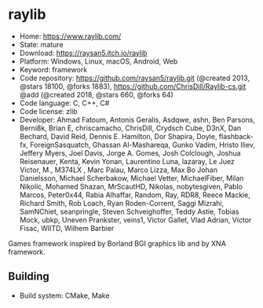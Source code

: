 # raylib

- Home: https://www.raylib.com/
- State: mature
- Download: https://raysan5.itch.io/raylib
- Platform: Windows, Linux, macOS, Android, Web
- Keyword: framework
- Code repository: https://github.com/raysan5/raylib.git (@created 2013, @stars 18100, @forks 1883), https://github.com/ChrisDill/Raylib-cs.git @add (@created 2018, @stars 660, @forks 64)
- Code language: C, C++, C#
- Code license: zlib
- Developer: Ahmad Fatoum, Antonis Geralis, Asdqwe, ashn, Ben Parsons, Berni8k, Brian E, chriscamacho, ChrisDill, Crydsch Cube, D3nX, Dan Bechard, David Reid, Dennis E. Hamilton, Dor Shapira, Doyle, flashback-fx, ForeignSasquatch, Ghassan Al-Mashareqa, Gunko Vadim, Hristo Iliev, Jeffery Myers, Joel Davis, Jorge A. Gomes, Josh Colclough, Joshua Reisenauer, Kenta, Kevin Yonan, Laurentino Luna, lazaray, Le Juez Victor, M., M374LX , Marc Palau, Marco Lizza, Max Bo Johan Danielsson, Michael Scherbakow, Michael Vetter, MichaelFiber, Milan Nikolic, Mohamed Shazan, MrScautHD, Nikolas, nobytesgiven, Pablo Marcos, Peter0x44, Rabia Alhaffar, Random, Ray, RDR8, Reece Mackie, Richard Smith, Rob Loach, Ryan Roden-Corrent, Saggi Mizrahi, SamNChiet, seanpringle, Steven Schveighoffer, Teddy Astie, Tobias Mock, ubkp, Uneven Prankster, veins1, Victor Gallet, Vlad Adrian, Víctor Fisac, WIITD, Wilhem Barbier

Games framework inspired by Borland BGI graphics lib and by XNA framework.

## Building

- Build system: CMake, Make
